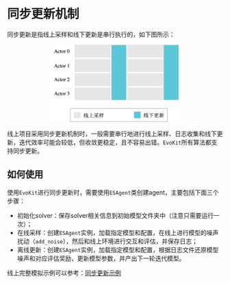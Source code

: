 # 同步更新机制
同步更新是指线上采样和线下更新是串行执行的，如下图所示：

<p align="center">
<img src=".images/sync_update.png" width=300/>
</p>

线上项目采用同步更新机制时，一般需要串行地进行线上采样、日志收集和线下更新，迭代效率可能会较低，但收敛更稳定，且不容易出错。`EvoKit`所有算法都支持同步更新。


## 如何使用
使用`EvoKit`进行同步更新时，需要使用`ESAgent`类创建agent，主要包括下面三个步骤：
- 初始化solver：保存solver相关信息到初始模型文件夹中（注意只需要运行一次）；
- 在线采样：创建`ESAgent`实例，加载指定模型和配置，在线上进行模型的噪声扰动（`add_noise`），然后和线上环境进行交互和评估，并保存日志；
- 离线更新：创建`ESAgent`实例，加载指定模型和配置，根据日志文件还原模型噪声和对应评估奖励，更新模型参数，并产出下一轮迭代模型。


线上完整模拟示例可以参考：<a href="../examples/sync_online_example.md">同步更新示例</a>
